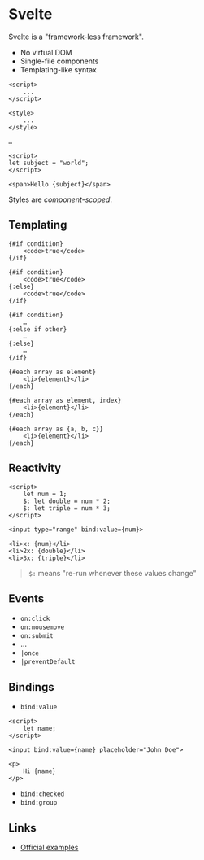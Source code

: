 # Svelte

Svelte is a "framework-less framework".

* No virtual DOM
* Single-file components
* Templating-like syntax

```text
<script>
    ...
</script>

<style>
    ...
</style>

…
```

```markup
<script>
let subject = "world";
</script>

<span>Hello {subject}</span>
```

Styles are _component-scoped_.

## Templating

```markup
{#if condition}
    <code>true</code>
{/if}
```

```markup
{#if condition}
    <code>true</code>
{:else}
    <code>true</code>
{/if}
```

```markup
{#if condition}
    …
{:else if other}
    …
{:else}
    …
{/if}
```

```markup
{#each array as element}
    <li>{element}</li>
{/each}
```

```markup
{#each array as element, index}
    <li>{element}</li>
{/each}
```

```markup
{#each array as {a, b, c}}
    <li>{element}</li>
{/each}
```

## Reactivity

```markup
<script>
    let num = 1;
    $: let double = num * 2;
    $: let triple = num * 3;
</script>

<input type="range" bind:value={num}>

<li>x: {num}</li>
<li>2x: {double}</li>
<li>3x: {triple}</li>
```

> `$:` means "re-run whenever these values change"

## Events

* `on:click`
* `on:mousemove`
* `on:submit`
* …
* `|once`
* `|preventDefault`

## Bindings

* `bind:value`

```markup
<script>
    let name;
</script>

<input bind:value={name} placeholder="John Doe">

<p>
    Hi {name}
</p>
```

* `bind:checked`
* `bind:group`

## Links

* [Official examples](https://svelte.dev/examples)

